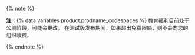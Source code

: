 {% note %}

**注：**{% data variables.product.prodname_codespaces %} 教育福利目前处于公测阶段，可能会更改。 在测试版发布期间，如果超出免费限额，则不会向您的组织收费。

{% endnote %}
